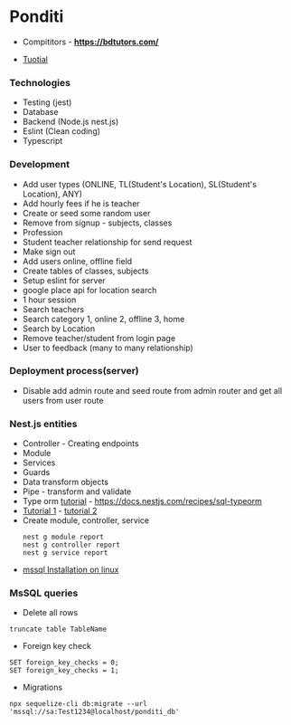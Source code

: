 # Ponditi
 
 - Compititors - __https://bdtutors.com/__

 - [Tuotial](https://www.youtube.com/watch?v=BiN-xzNkH_0)
### Technologies
 - Testing (jest)
 - Database
 - Backend (Node.js nest.js)
 - Eslint (Clean coding)
 - Typescript

### Development
 - Add user types (ONLINE, TL(Student's Location), SL(Student's Location), ANY)
 - Add hourly fees if he is teacher
 - Create or seed some random user 
 - Remove from signup - subjects, classes
 - Profession
 - Student teacher relationship for send request
 - Make sign out
 - Add users online, offline field
 - Create tables of classes, subjects
 - Setup eslint for server
 - google place api for location search
 - 1 hour session
 - Search teachers
 - Search category 1, online 2, offline 3, home
 - Search by Location
 - Remove teacher/student from login page
 - User to feedback (many to many relationship)

### Deployment process(server)
- Disable add admin route and seed route from admin router and get all users from user route


### Nest.js entities
 - Controller - Creating endpoints
 - Module
 - Services
 - Guards
 - Data transform objects
 - Pipe - transform and validate
 - Type orm [tutorial](https://www.youtube.com/watch?v=W1gvIw0GNl8) - https://docs.nestjs.com/recipes/sql-typeorm
 - [Tutorial 1](https://www.makeuseof.com/nestjs-typeorm-sql-databases/) - [tutorial 2](https://lagliam.medium.com/how-to-integrate-an-existing-mssql-database-using-nestjs-and-sequelize-21ff62c4c5ff)
 - Create module, controller, service 
    ```
    nest g module report
    nest g controller report
    nest g service report
    ```
 - [mssql Installation on linux](https://www.youtube.com/watch?v=tT9UlXwBarw&t=50s)
### MsSQL queries
 - Delete all rows
 ```
 truncate table TableName
 ```

 - Foreign key check
 ```
 SET foreign_key_checks = 0;
 SET foreign_key_checks = 1;
 ```
 - Migrations
 ```
 npx sequelize-cli db:migrate --url 'mssql://sa:Test1234@localhost/ponditi_db'
 ```